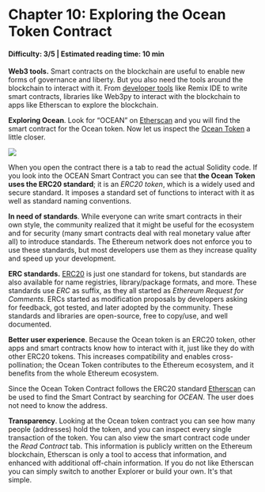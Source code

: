 # Chapter 10: Exploring the Ocean Token Contract
#### Difficulty: **3/5** \| Estimated reading time: **10 min**

<dialog character="jellyfish">Let's now use your equipment to observe those beautiful new species we've discovered down here</dialog>

**Web3 tools.** Smart contracts on the blockchain are useful to enable new forms of governance and liberty. But you also need the tools around the blockchain to interact with it. From [developer tools](https://github.com/ConsenSys/ethereum-developer-tools-list) like Remix IDE to write smart contracts, libraries like Web3py to interact with the blockchain to apps like Etherscan to explore the blockchain.

**Exploring Ocean**. Look for “OCEAN” on [Etherscan](https://etherscan.io) and you will find the smart contract for the Ocean token. Now let us inspect the [Ocean Token](https://etherscan.io/token/0x967da4048cD07aB37855c090aAF366e4ce1b9F48) a little closer.

<img src="/images/chapter10_0.png" />

When you open the contract there is a tab to read the actual Solidity code. If you look into the OCEAN Smart Contract you can see that **the Ocean Token uses the ERC20 standard**; it is an *ERC20 token*, which is a widely used and secure standard. It imposes a standard set of functions to interact with it as well as standard naming conventions.

**In need of standards**. While everyone can write smart contracts in their own style, the community realized that it might be useful for the ecosystem and for security (many smart contracts deal with real monetary value after all) to introduce standards. The Ethereum network does not enforce you to use these standards, but most developers use them as they increase quality and speed up your development.

**ERC standards.** [ERC20](https://github.com/OpenZeppelin/openzeppelin-contracts/blob/master/contracts/token/ERC20/IERC20.sol) is just one standard for tokens, but standards are also available for name registries, library/package formats, and more. These standards use *ERC* as suffix, as they all started as *Ethereum Request for Comments*. ERCs started as modification proposals by developers asking for feedback, got tested, and later adopted by the community. These standards and libraries are open-source, free to copy/use, and well documented.

**Better user experience**. Because the Ocean token is an ERC20 token, other apps and smart contracts know how to interact with it, just like they do with other ERC20 tokens. This increases compatibility and enables cross-pollination; the Ocean Token contributes to the Ethereum ecosystem, and it benefits from the whole Ethereum ecosystem.

Since the Ocean Token Contract follows the ERC20 standard [Etherscan](https://etherscan.io) can be used to find the Smart Contract by searching for *OCEAN*. The user does not need to know the address.

**Transparency**. Looking at the Ocean token contract you can see how many people (addresses) hold the token, and you can inspect every single transaction of the token. You can also view the smart contract code under the *Read Contract* tab. This information is publicly written on the Ethereum blockchain, Etherscan is only a tool to access that information, and enhanced with additional off-chain information. If you do not like Etherscan you can simply switch to another Explorer or build your own. It's that simple.
